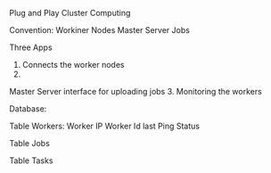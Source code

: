 
Plug and Play Cluster Computing

Convention:
Workiner Nodes
Master Server
Jobs

Three Apps

1. Connects the worker nodes
2.
Master Server interface for uploading jobs
3. Monitoring the workers



Database:

Table Workers:
	Worker IP
	Worker Id
	last Ping
	Status

Table Jobs

Table Tasks

